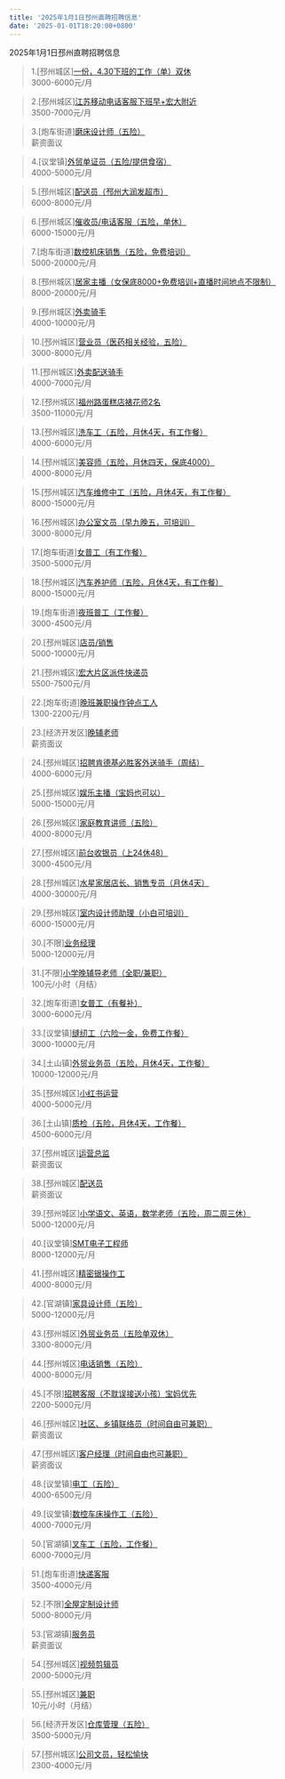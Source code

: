 ```yaml
---
title: '2025年1月1日邳州直聘招聘信息'
date: '2025-01-01T18:20:00+0800'
---
```

2025年1月1日邳州直聘招聘信息
<!--more-->
>1.[邳州城区][一份，4.30下班的工作（单）双休](https://www.pizhouzhipin.com/job/38620)<br>
>3000-6000元/月

>2.[邳州城区][江苏移动电话客服下班早+宏大附近](https://www.pizhouzhipin.com/job/23334)<br>
>3500-7000元/月

>3.[炮车街道][磨床设计师（五险）](https://www.pizhouzhipin.com/job/25938)<br>
>薪资面议

>4.[议堂镇][外贸单证员（五险/提供食宿）](https://www.pizhouzhipin.com/job/33725)<br>
>4000-5000元/月

>5.[邳州城区][配送员（邳州大润发超市）](https://www.pizhouzhipin.com/job/29513)<br>
>6000-8000元/月

>6.[邳州城区][催收员/电话客服（五险，单休）](https://www.pizhouzhipin.com/job/32843)<br>
>6000-15000元/月

>7.[炮车街道][数控机床销售（五险，免费培训）](https://www.pizhouzhipin.com/job/9417)<br>
>5000-20000元/月

>8.[邳州城区][居家主播（女保底8000+免费培训+直播时间地点不限制）](https://www.pizhouzhipin.com/job/38690)<br>
>8000-20000元/月

>9.[邳州城区][外卖骑手](https://www.pizhouzhipin.com/job/30448)<br>
>4000-10000元/月

>10.[邳州城区][营业员（医药相关经验，五险）](https://www.pizhouzhipin.com/job/8040)<br>
>3000-8000元/月

>11.[邳州城区][外卖配送骑手](https://www.pizhouzhipin.com/job/36574)<br>
>4000-7000元/月

>12.[邳州城区][福州路蛋糕店裱花师2名](https://www.pizhouzhipin.com/job/38559)<br>
>3500-11000元/月

>13.[邳州城区][洗车工（五险，月休4天，有工作餐）](https://www.pizhouzhipin.com/job/27992)<br>
>4000-6000元/月

>14.[邳州城区][美容师（五险，月休四天，保底4000）](https://www.pizhouzhipin.com/job/38662)<br>
>4000-8000元/月

>15.[邳州城区][汽车维修中工（五险，月休4天，有工作餐）](https://www.pizhouzhipin.com/job/27994)<br>
>8000-15000元/月

>16.[邳州城区][办公室文员（早九晚五，可培训）](https://www.pizhouzhipin.com/job/37649)<br>
>3000-8000元/月

>17.[炮车街道][女普工（有工作餐）](https://www.pizhouzhipin.com/job/25943)<br>
>3500-5000元/月

>18.[邳州城区][汽车养护师（五险，月休4天，有工作餐）](https://www.pizhouzhipin.com/job/27993)<br>
>8000-15000元/月

>19.[炮车街道][夜班普工（工作餐）](https://www.pizhouzhipin.com/job/22159)<br>
>3000-4500元/月

>20.[邳州城区][店员/销售](https://www.pizhouzhipin.com/job/21429)<br>
>5000-10000元/月

>21.[邳州城区][宏大片区派件快递员](https://www.pizhouzhipin.com/job/35466)<br>
>5500-7500元/月

>22.[炮车街道][晚班兼职操作钟点工人](https://www.pizhouzhipin.com/job/35687)<br>
>1300-2200元/月

>23.[经济开发区][晚辅老师](https://www.pizhouzhipin.com/job/38764)<br>
>薪资面议

>24.[邳州城区][招聘肯德基必胜客外送骑手（周结）](https://www.pizhouzhipin.com/job/32572)<br>
>4000-6000元/月

>25.[邳州城区][娱乐主播（宝妈也可以）](https://www.pizhouzhipin.com/job/36359)<br>
>5000-15000元/月

>26.[邳州城区][家庭教育讲师（五险）](https://www.pizhouzhipin.com/job/32088)<br>
>4000-8000元/月

>27.[邳州城区][前台收银员（上24休48）](https://www.pizhouzhipin.com/job/38778)<br>
>3000-4500元/月

>28.[邳州城区][水星家居店长、销售专员（月休4天）](https://www.pizhouzhipin.com/job/36235)<br>
>4000-30000元/月

>29.[邳州城区][室内设计师助理（小白可培训）](https://www.pizhouzhipin.com/job/35224)<br>
>6000-15000元/月

>30.[不限][业务经理](https://www.pizhouzhipin.com/job/36364)<br>
>5000-12000元/月

>31.[不限][小学晚辅导老师（全职/兼职）](https://www.pizhouzhipin.com/job/36847)<br>
>100元/小时（月结）

>32.[炮车街道][女普工（有餐补）](https://www.pizhouzhipin.com/job/35718)<br>
>3000-6000元/月

>33.[议堂镇][缝纫工（六险一金，免费工作餐）](https://www.pizhouzhipin.com/job/34359)<br>
>3000-10000元/月

>34.[土山镇][外贸业务员（五险，月休4天，工作餐）](https://www.pizhouzhipin.com/job/32222)<br>
>10000-12000元/月

>35.[邳州城区][小红书运营](https://www.pizhouzhipin.com/job/38789)<br>
>4000-5000元/月

>36.[土山镇][质检（五险，月休4天，工作餐）](https://www.pizhouzhipin.com/job/38732)<br>
>4500-6000元/月

>37.[邳州城区][运营总监](https://www.pizhouzhipin.com/job/38780)<br>
>薪资面议

>38.[邳州城区][配送员](https://www.pizhouzhipin.com/job/36581)<br>
>薪资面议

>39.[邳州城区][小学语文、英语，数学老师（五险，周二周三休）](https://www.pizhouzhipin.com/job/26774)<br>
>5000-12000元/月

>40.[议堂镇][SMT电子工程师](https://www.pizhouzhipin.com/job/38024)<br>
>8000-12000元/月

>41.[邳州城区][精密锯操作工](https://www.pizhouzhipin.com/job/35237)<br>
>4000-8000元/月

>42.[官湖镇][家具设计师（五险）](https://www.pizhouzhipin.com/job/17853)<br>
>5000-12000元/月

>43.[邳州城区][外贸业务员（五险单双休）](https://www.pizhouzhipin.com/job/38450)<br>
>3300-8000元/月

>44.[邳州城区][电话销售（五险）](https://www.pizhouzhipin.com/job/31649)<br>
>4000-8000元/月

>45.[不限][招聘客服（不耽误接送小孩）宝妈优先](https://www.pizhouzhipin.com/job/38743)<br>
>2200-5000元/月

>46.[邳州城区][社区、乡镇联络员（时间自由可兼职）](https://www.pizhouzhipin.com/job/38786)<br>
>薪资面议

>47.[邳州城区][客户经理（时间自由也可兼职）](https://www.pizhouzhipin.com/job/38781)<br>
>薪资面议

>48.[议堂镇][电工（五险）](https://www.pizhouzhipin.com/job/36878)<br>
>4000-6500元/月

>49.[议堂镇][数控车床操作工（五险）](https://www.pizhouzhipin.com/job/31247)<br>
>4000-7000元/月

>50.[官湖镇][叉车工（五险，工作餐）](https://www.pizhouzhipin.com/job/32799)<br>
>6000-7000元/月

>51.[炮车街道][快递客服](https://www.pizhouzhipin.com/job/30626)<br>
>3500-4000元/月

>52.[不限][全屋定制设计师](https://www.pizhouzhipin.com/job/21299)<br>
>5000-8000元/月

>53.[官湖镇][服务员](https://www.pizhouzhipin.com/job/38791)<br>
>薪资面议

>54.[邳州城区][视频剪辑员](https://www.pizhouzhipin.com/job/38774)<br>
>2000-5000元/月

>55.[邳州城区][兼职](https://www.pizhouzhipin.com/job/37336)<br>
>10元/小时（月结）

>56.[经济开发区][仓库管理（五险）](https://www.pizhouzhipin.com/job/37741)<br>
>3500-5000元/月

>57.[邳州城区][公司文员，轻松愉快](https://www.pizhouzhipin.com/job/38787)<br>
>2300-4000元/月

